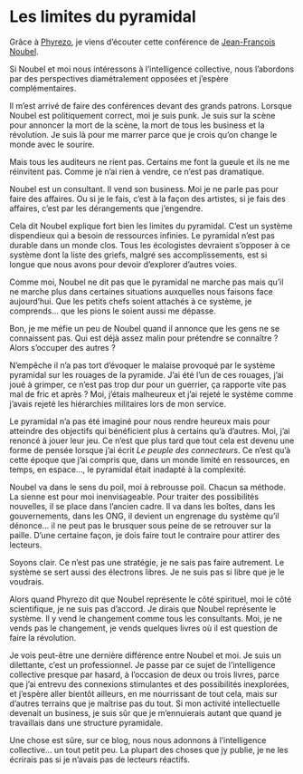 # Les limites du pyramidal

Grâce à [Phyrezo](http://blog.phyrezo.org/2008/06/confrence-sur-lintelligence-collective.html), je viens d’écouter cette conférence de [Jean-François Noubel](http://thetransitioner.org/).

Si Noubel et moi nous intéressons à l’intelligence collective, nous l’abordons par des perspectives diamétralement opposées et j’espère complémentaires.

Il m’est arrivé de faire des conférences devant des grands patrons. Lorsque Noubel est politiquement correct, moi je suis punk. Je suis sur la scène pour annoncer la mort de la scène, la mort de tous les business et la révolution. Je suis là pour me marrer parce que je crois qu’on change le monde avec le sourire.

Mais tous les auditeurs ne rient pas. Certains me font la gueule et ils ne me réinvitent pas. Comme je n’ai rien à vendre, ce n’est pas dramatique.

Noubel est un consultant. Il vend son business. Moi je ne parle pas pour faire des affaires. Ou si je le fais, c’est à la façon des artistes, si je fais des affaires, c’est par les dérangements que j’engendre.

Cela dit Noubel explique fort bien les limites du pyramidal. C’est un système dispendieux qui a besoin de ressources infinies. Le pyramidal n’est pas durable dans un monde clos. Tous les écologistes devraient s’opposer à ce système dont la liste des griefs, malgré ses accomplissements, est si longue que nous avons pour devoir d’explorer d’autres voies.

Comme moi, Noubel ne dit pas que le pyramidal ne marche pas mais qu’il ne marche plus dans certaines situations auxquelles nous faisons face aujourd’hui. Que les petits chefs soient attachés à ce système, je comprends… que les pions le soient aussi me dépasse.

Bon, je me méfie un peu de Noubel quand il annonce que les gens ne se connaissent pas. Qui est déjà assez malin pour prétendre se connaître ? Alors s’occuper des autres ?

N’empêche il n’a pas tort d’évoquer le malaise provoqué par le système pyramidal sur les rouages de la pyramide. J’ai été l’un de ces rouages, j’ai joué à grimper, ce n’est pas trop dur pour un guerrier, ça rapporte vite pas mal de fric et après ? Moi, j’étais malheureux et j’ai rejeté le système comme j’avais rejeté les hiérarchies militaires lors de mon service.

Le pyramidal n’a pas été imaginé pour nous rendre heureux mais pour atteindre des objectifs qui bénéficient plus à certains qu’à d’autres. Moi, j’ai renoncé à jouer leur jeu. Ce n’est que plus tard que tout cela est devenu une forme de pensée lorsque j’ai écrit *Le peuple des connecteurs*. Ce n’est qu’à cette époque que j’ai compris que, dans un monde limité en ressources, en temps, en espace…, le pyramidal était inadapté à la complexité.

Noubel va dans le sens du poil, moi à rebrousse poil. Chacun sa méthode. La sienne est pour moi inenvisageable. Pour traiter des possibilités nouvelles, il se place dans l’ancien cadre. Il va dans les boîtes, dans les gouvernements, dans les ONG, il devient un engrenage du système qu’il dénonce… il ne peut pas le brusquer sous peine de se retrouver sur la paille. D’une certaine façon, je dois faire tout le contraire pour attirer des lecteurs.

Soyons clair. Ce n’est pas une stratégie, je ne sais pas faire autrement. Le système se sert aussi des électrons libres. Je ne suis pas si libre que je le voudrais.

Alors quand Phyrezo dit que Noubel représente le côté spirituel, moi le côté scientifique, je ne suis pas d’accord. Je dirais que Noubel représente le système. Il y vend le changement comme tous les consultants. Moi, je ne vends pas le changement, je vends quelques livres où il est question de faire la révolution.

Je vois peut-être une dernière différence entre Noubel et moi. Je suis un dilettante, c’est un professionnel. Je passe par ce sujet de l’intelligence collective presque par hasard, à l’occasion de deux ou trois livres, parce que j’ai entrevu des connexions stimulantes et des possibilités inexplorées, et j’espère aller bientôt ailleurs, en me nourrissant de tout cela, mais sur d’autres terrains que je maîtrise pas du tout. Si mon activité intellectuelle devenait un business, je suis sûr que je m’ennuierais autant que quand je travaillais dans une structure pyramidale.

Une chose est sûre, sur ce blog, nous nous adonnons à l’intelligence collective… un tout petit peu. La plupart des choses que jy publie, je ne les écrirais pas si je n’avais pas de lecteurs réactifs.